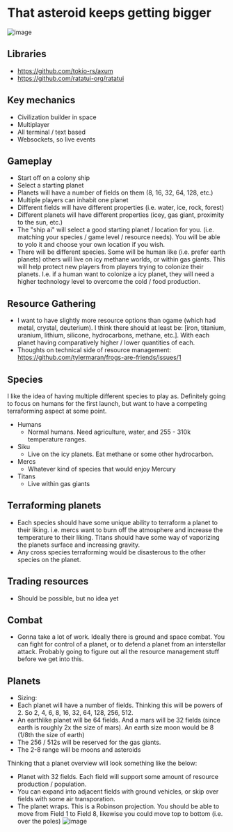 # That asteroid keeps getting bigger

![image](https://github.com/tylermaran/frogs-are-friends/assets/30934424/0768f7e0-fa12-445a-8024-1121ae63c513)


## Libraries

- https://github.com/tokio-rs/axum
- https://github.com/ratatui-org/ratatui

## Key mechanics

- Civilization builder in space
- Multiplayer
- All terminal / text based
- Websockets, so live events

## Gameplay

- Start off on a colony ship
- Select a starting planet
- Planets will have a number of fields on them (8, 16, 32, 64, 128, etc.)
- Multiple players can inhabit one planet
- Different fields will have different properties (i.e. water, ice, rock, forest)
- Different planets will have different properties (icey, gas giant, proximity to the sun, etc.)
- The "ship ai" will select a good starting planet / location for you. (i.e. matching your species / game level / resource needs). You will be able to yolo it and choose your own location if you wish.
- There will be different species. Some will be human like (i.e. prefer earth planets) others will live on icy methane worlds, or within gas giants. This will help protect new players from players trying to colonize their planets. I.e. if a human want to colonize a icy planet, they will need a higher technology level to overcome the cold / food production.

## Resource Gathering

- I want to have slightly more resource options than ogame (which had metal, crystal, deuterium). I think there should at least be: [iron, titanium, uranium, lithium, silicone, hydrocarbons, methane, etc.]. With each planet having comparatively higher / lower quantities of each.
- Thoughts on technical side of resource management: https://github.com/tylermaran/frogs-are-friends/issues/1

## Species

I like the idea of having multiple different species to play as. Definitely going to focus on humans for the first launch, but want to have a competing terraforming aspect at some point. 

- Humans
  - Normal humans. Need agriculture, water, and 255 - 310k temperature ranges.
- Siku
  - Live on the icy planets. Eat methane or some other hydrocarbon.
- Mercs
  - Whatever kind of species that would enjoy Mercury
- Titans
  - Live within gas giants

## Terraforming planets

- Each species should have some unique ability to terraform a planet to their liking. i.e. mercs want to burn off the atmosphere and increase the temperature to their liking. Titans should have some way of vaporizing the planets surface and increasing gravity.
- Any cross species terraforming would be disasterous to the other species on the planet.

## Trading resources

- Should be possible, but no idea yet

## Combat

- Gonna take a lot of work. Ideally there is ground and space combat. You can fight for control of a planet, or to defend a planet from an interstellar attack. Probably going to figure out all the resource management stuff before we get into this.

## Planets

- Sizing:
- Each planet will have a number of fields. Thinking this will be powers of 2. So 2, 4, 6, 8, 16, 32, 64, 128, 256, 512.
- An earthlike planet will be 64 fields. And a mars will be 32 fields (since earth is roughly 2x the size of mars). An earth size moon would be 8 (1/8th the size of earth)
- The 256 / 512s will be reserved for the gas giants.
- The 2-8 range will be moons and asteroids

Thinking that a planet overview will look something like the below: 
- Planet with 32 fields. Each field will support some amount of resource production / population.
- You can expand into adjacent fields with ground vehicles, or skip over fields with some air transporation.
- The planet wraps. This is a Robinson projection. You should be able to move from Field 1 to Field 8, likewise you could  move top to bottom (i.e. over the poles)
![image](https://github.com/tylermaran/frogs-are-friends/assets/30934424/71823004-ae1e-4285-9f07-5fe06f47dc33)
